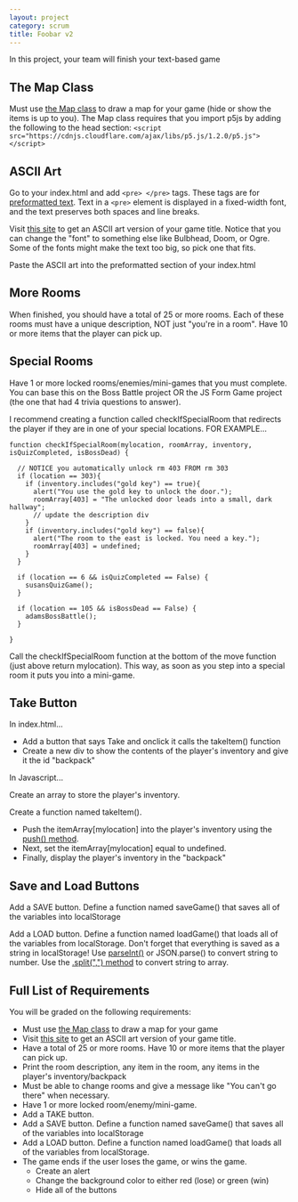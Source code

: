 ```yaml
---
layout: project
category: scrum
title: Foobar v2
---
```

In this project, your team will finish your text-based game

## The Map Class

Must use [the Map class](https://bradleycodeu.github.io/wd/scrum/map.js) to draw a map for your game (hide or show the items is up to you). The Map class requires that you import p5js by adding the following to the head section: ``` <script src="https://cdnjs.cloudflare.com/ajax/libs/p5.js/1.2.0/p5.js"></script> ```

## ASCII Art

Go to your index.html and add ```<pre> </pre>``` tags. These tags are for [preformatted text](https://www.w3schools.com/tags/tag_pre.asp). Text in a ```<pre>``` element is displayed in a fixed-width font, and the text preserves both spaces and line breaks.

Visit [this site](http://patorjk.com/software/taag/#p=display&f=ANSI%20Shadow&t=Game%20Title) to get an ASCII art version of your game title. Notice that you can change the "font" to something else like Bulbhead, Doom, or Ogre. Some of the fonts might make the text too big, so pick one that fits.

Paste the ASCII art into the preformatted section of your index.html

## More Rooms

When finished, you should have a total of 25 or more rooms. Each of these rooms must have a unique description, NOT just "you're in a room". Have 10 or more items that the player can pick up.

## Special Rooms

Have 1 or more locked rooms/enemies/mini-games that you must complete. You can base this on the Boss Battle project OR the JS Form Game project (the one that had 4 trivia questions to answer).

I recommend creating a function called checkIfSpecialRoom that redirects the player if they are in one of your special locations. FOR EXAMPLE...
```
function checkIfSpecialRoom(mylocation, roomArray, inventory, isQuizCompleted, isBossDead) {

  // NOTICE you automatically unlock rm 403 FROM rm 303
  if (location == 303){
    if (inventory.includes("gold key") == true){
      alert("You use the gold key to unlock the door.");
      roomArray[403] = "The unlocked door leads into a small, dark hallway";
      // update the description div
    }
    if (inventory.includes("gold key") == false){
      alert("The room to the east is locked. You need a key.");
      roomArray[403] = undefined;
    }
  }

  if (location == 6 && isQuizCompleted == False) {
    susansQuizGame();
  }  

  if (location == 105 && isBossDead == False) {
    adamsBossBattle();
  }

}
```
Call the checkIfSpecialRoom function at the bottom of the move function (just above return mylocation). This way, as soon as you step into a special room it puts you into a mini-game.

## Take Button

In index.html...
  - Add a button that says Take and onclick it calls the takeItem() function
  - Create a new div to show the contents of the player's inventory and give it the id "backpack"

In Javascript...

Create an array to store the player's inventory.

Create a function named takeItem().
  - Push the itemArray[mylocation] into the player's inventory using the [push() method](https://www.w3schools.com/jsref/jsref_push.asp).
  - Next, set the itemArray[mylocation] equal to undefined.
  - Finally, display the player's inventory in the "backpack"


## Save and Load Buttons

Add a SAVE button. Define a function named saveGame() that saves all of the variables into localStorage

Add a LOAD button. Define a function named loadGame() that loads all of the variables from localStorage. Don't forget that everything is saved as a string in localStorage! Use [parseInt()](https://www.w3schools.com/jsref/jsref_parseint.asp) or JSON.parse() to convert string to number. Use the [.split(",") method](https://www.w3schools.com/jsref/jsref_split.asp) to convert string to array.

## Full List of Requirements

You will be graded on the following requirements:
- Must use [the Map class](https://bradleycodeu.github.io/wd/scrum/map.js) to draw a map for your game
- Visit [this site](http://patorjk.com/software/taag/#p=display&f=ANSI%20Shadow&t=Game%20Title) to get an ASCII art version of your game title.
- Have a total of 25 or more rooms. Have 10 or more items that the player can pick up.
- Print the room description, any item in the room, any items in the player's inventory/backpack
- Must be able to change rooms and give a message like "You can't go there" when necessary.
- Have 1 or more locked room/enemy/mini-game.
- Add a TAKE button.
- Add a SAVE button. Define a function named saveGame() that saves all of the variables into localStorage
- Add a LOAD button. Define a function named loadGame() that loads all of the variables from localStorage.
- The game ends if the user loses the game, or wins the game.
    * Create an alert
    * Change the background color to either red (lose) or green (win)
    * Hide all of the buttons
